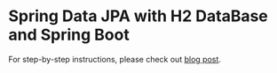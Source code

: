 # Spring Data JPA with H2 DataBase and Spring Boot

For step-by-step instructions, please check out [blog post](https://attacomsian.com/blog/spring-data-jpa-h2-database).
